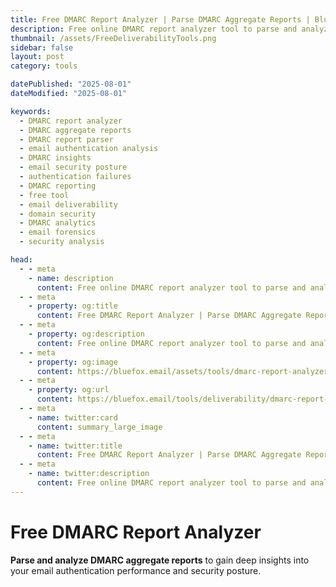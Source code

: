 ```yaml
---
title: Free DMARC Report Analyzer | Parse DMARC Aggregate Reports | BlueFox Email
description: Free online DMARC report analyzer tool to parse and analyze DMARC aggregate reports, identify authentication failures, and improve email security posture.
thumbnail: /assets/FreeDeliverabilityTools.png
sidebar: false
layout: post
category: tools

datePublished: "2025-08-01"
dateModified: "2025-08-01"

keywords:
  - DMARC report analyzer
  - DMARC aggregate reports
  - DMARC report parser
  - email authentication analysis
  - DMARC insights
  - email security posture
  - authentication failures
  - DMARC reporting
  - free tool
  - email deliverability
  - domain security
  - DMARC analytics
  - email forensics
  - security analysis

head:
  - - meta
    - name: description
      content: Free online DMARC report analyzer tool to parse and analyze DMARC aggregate reports, identify authentication failures, and improve email security posture.
  - - meta
    - property: og:title
      content: Free DMARC Report Analyzer | Parse DMARC Aggregate Reports | BlueFox Email
  - - meta
    - property: og:description
      content: Free online DMARC report analyzer tool to parse and analyze DMARC aggregate reports, identify authentication failures, and improve email security posture.
  - - meta
    - property: og:image
      content: https://bluefox.email/assets/tools/dmarc-report-analyzer.png
  - - meta
    - property: og:url
      content: https://bluefox.email/tools/deliverability/dmarc-report-analyzer
  - - meta
    - name: twitter:card
      content: summary_large_image
  - - meta
    - name: twitter:title
      content: Free DMARC Report Analyzer | Parse DMARC Aggregate Reports | BlueFox Email
  - - meta
    - name: twitter:description
      content: Free online DMARC report analyzer tool to parse and analyze DMARC aggregate reports, identify authentication failures, and improve email security posture.
---
```


<GlossaryNavigation link="/tools/deliverability" label="Back to deliverability Tools" />

# Free DMARC Report Analyzer

**Parse and analyze DMARC aggregate reports** to gain deep insights into your email authentication performance and security posture.

<DmarcReportAnalyzer />

